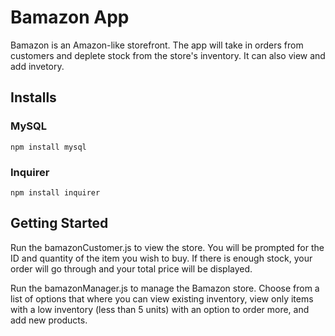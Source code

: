 # Bamazon App

Bamazon is an Amazon-like storefront. The app will take in orders from customers and deplete stock from the store's inventory. It can also view and add invetory. 

## Installs 


### MySQL

`npm install mysql`

### Inquirer

`npm install inquirer`

## Getting Started

Run the bamazonCustomer.js to view the store. You will be prompted for the ID and quantity of the item you wish to buy. If there is enough stock, your order will go through and your total price will be displayed. 

Run the bamazonManager.js to manage the Bamazon store. Choose from a list of options that where you can view existing inventory, view only items with a low inventory (less than 5 units) with an option to order more, and add new products. 


